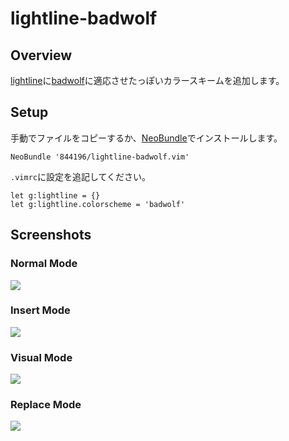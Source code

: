 # lightline-badwolf


## Overview
[lightline](https://github.com/itchyny/lightline.vim)に[badwolf](https://github.com/sjl/badwolf)に適応させたっぽいカラースキームを追加します。


## Setup

手動でファイルをコピーするか、[NeoBundle](https://github.com/Shougo/neobundle.vim)でインストールします。

```vim
NeoBundle '844196/lightline-badwolf.vim'
```

`.vimrc`に設定を追記してください。

```vim
let g:lightline = {}
let g:lightline.colorscheme = 'badwolf'
```

## Screenshots

### Normal Mode

[![](https://farm8.staticflickr.com/7376/14052998325_d644665396_z.jpg)](https://www.flickr.com/photos/s083027/14052998325)

### Insert Mode

[![](https://farm6.staticflickr.com/5071/14053446324_8601855765_z.jpg)](https://www.flickr.com/photos/s083027/14053446324)

### Visual Mode

[![](https://farm8.staticflickr.com/7362/14029855556_3f94beca52_z.jpg)](https://www.flickr.com/photos/s083027/14029855556)

### Replace Mode

[![](https://farm3.staticflickr.com/2915/14049794461_172ac8acb9_z.jpg)](https://www.flickr.com/photos/s083027/14049794461)

